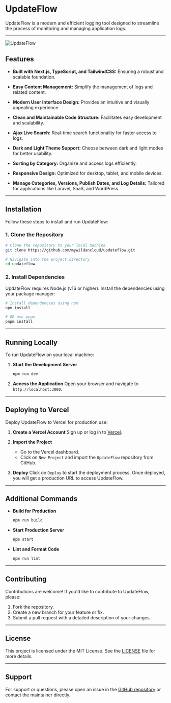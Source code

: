 # UpdateFlow

UpdateFlow is a modern and efficient logging tool designed to streamline the process of monitoring and managing application logs.

---

![UpdateFlow](https://update-flow.vercel.app/og-image.png)

## Features

- **Built with Next.js, TypeScript, and TailwindCSS:** Ensuring a robust and scalable foundation.

- **Easy Content Management:** Simplify the management of logs and related content.

- **Modern User Interface Design:** Provides an intuitive and visually appealing experience.

- **Clean and Maintainable Code Structure:** Facilitates easy development and scalability.

- **Ajax Live Search:** Real-time search functionality for faster access to logs.

- **Dark and Light Theme Support:** Choose between dark and light modes for better usability.

- **Sorting by Category:** Organize and access logs efficiently.

- **Responsive Design:** Optimized for desktop, tablet, and mobile devices.

- **Manage Categories, Versions, Publish Dates, and Log Details:** Tailored for applications like Laravel, SaaS, and WordPress.

---

## Installation

Follow these steps to install and run UpdateFlow:

### 1. Clone the Repository

```bash
# Clone the repository to your local machine
git clone https://github.com/mywildancloud/updateflow.git

# Navigate into the project directory
cd updateflow
```

### 2. Install Dependencies

UpdateFlow requires Node.js (v16 or higher). Install the dependencies using your package manager:

```bash
# Install dependencies using npm
npm install

# OR use pnpm
pnpm install
```

---

## Running Locally

To run UpdateFlow on your local machine:

1. **Start the Development Server**

   ```bash
   npm run dev
   ```

2. **Access the Application**
   Open your browser and navigate to `http://localhost:3000`.

---

## Deploying to Vercel

Deploy UpdateFlow to Vercel for production use:

1. **Create a Vercel Account**
   Sign up or log in to [Vercel](https://vercel.com/).

2. **Import the Project**

   - Go to the Vercel dashboard.
   - Click on `New Project` and import the `UpdateFlow` repository from GitHub.

3. **Deploy**
   Click on `Deploy` to start the deployment process. Once deployed, you will get a production URL to access UpdateFlow.

---

## Additional Commands

- **Build for Production**

  ```bash
  npm run build
  ```

- **Start Production Server**

  ```bash
  npm start
  ```

- **Lint and Format Code**
  ```bash
  npm run lint
  ```

---

## Contributing

Contributions are welcome! If you'd like to contribute to UpdateFlow, please:

1. Fork the repository.
2. Create a new branch for your feature or fix.
3. Submit a pull request with a detailed description of your changes.

---

## License

This project is licensed under the MIT License. See the [LICENSE](./LICENSE) file for more details.

---

## Support

For support or questions, please open an issue in the [GitHub repository](https://github.com/mywildancloud/UpdateFlow/issues) or contact the maintainer directly.

